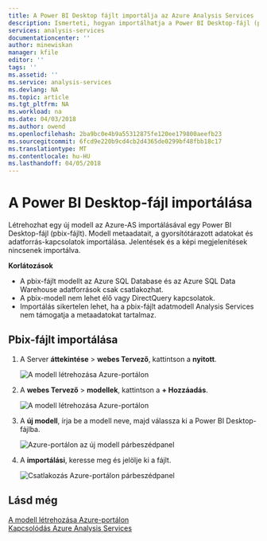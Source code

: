 ```yaml
---
title: A Power BI Desktop fájlt importálja az Azure Analysis Services |} Microsoft Docs
description: Ismerteti, hogyan importálhatja a Power BI Desktop-fájl (pbix-fájlt) az Azure portál használatával.
services: analysis-services
documentationcenter: ''
author: minewiskan
manager: kfile
editor: ''
tags: ''
ms.assetid: ''
ms.service: analysis-services
ms.devlang: NA
ms.topic: article
ms.tgt_pltfrm: NA
ms.workload: na
ms.date: 04/03/2018
ms.author: owend
ms.openlocfilehash: 2ba9bc0e4b9a55312875fe120ee179800aeefb23
ms.sourcegitcommit: 6fcd9e220b9cd4cb2d4365de0299bf48fbb18c17
ms.translationtype: MT
ms.contentlocale: hu-HU
ms.lasthandoff: 04/05/2018
---
```

# <a name="import-a-power-bi-desktop-file"></a>A Power BI Desktop-fájl importálása

Létrehozhat egy új modell az Azure-AS importálásával egy Power BI Desktop-fájl (pbix-fájlt). Modell metaadatait, a gyorsítótárazott adatokat és adatforrás-kapcsolatok importálása. Jelentések és a képi megjelenítések nincsenek importálva.

**Korlátozások**   
- A pbix-fájlt modellt az Azure SQL Database és az Azure SQL Data Warehouse adatforrások csak csatlakozhat. 
- A pbix-modell nem lehet élő vagy DirectQuery kapcsolatok. 
- Importálás sikertelen lehet, ha a pbix-fájlt adatmodell Analysis Services nem támogatja a metaadatokat tartalmaz.

## <a name="to-import-from-pbix"></a>Pbix-fájlt importálása

1. A Server **áttekintése** > **webes Tervező**, kattintson a **nyitott**.

    ![A modell létrehozása Azure-portálon](./media/analysis-services-create-model-portal/aas-create-portal-overview-wd.png)

2. A **webes Tervező** > **modellek**, kattintson a **+ Hozzáadás**.

    ![A modell létrehozása Azure-portálon](./media/analysis-services-create-model-portal/aas-create-portal-models.png)

3. A **új modell**, írja be a modell neve, majd válassza ki a Power BI Desktop-fájlba.

    ![Azure-portálon az új modell párbeszédpanel](./media/analysis-services-import-pbix/aas-import-pbix-new-model.png)

4. A **importálási**, keresse meg és jelölje ki a fájlt.

     ![Csatlakozás Azure-portálon párbeszédpanel](./media/analysis-services-import-pbix/aas-import-pbix-select-file.png)

## <a name="see-also"></a>Lásd még

[A modell létrehozása Azure-portálon](analysis-services-create-model-portal.md)   
[Kapcsolódás Azure Analysis Services](analysis-services-connect.md)  
